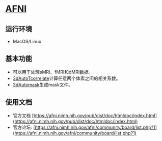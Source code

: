 # [AFNI](https://afni.nimh.nih.gov/)

## 运行环境

* MacOS/Linux

## 基本功能
* 可以用于处理sMRI、fMRI和dMRI数据。
* [3dAutoTcorrelate](https://afni.nimh.nih.gov/pub/dist/doc/htmldoc/programs/3dAutoTcorrelate_sphx.html#ahelp-3dautotcorrelate)计算任意两个体素之间的相关系数。
* [3dAutomask](https://afni.nimh.nih.gov/pub/dist/doc/htmldoc/programs/3dAutomask_sphx.html#ahelp-3dautomask)生成mask文件。


## 使用文档
* 官方文档 [https://afni.nimh.nih.gov/pub/dist/doc/htmldoc/index.html](https://afni.nimh.nih.gov/pub/dist/doc/htmldoc/index.html)
* 官方论坛: [https://afni.nimh.nih.gov/afni/community/board/list.php?1](https://afni.nimh.nih.gov/afni/community/board/list.php?1)